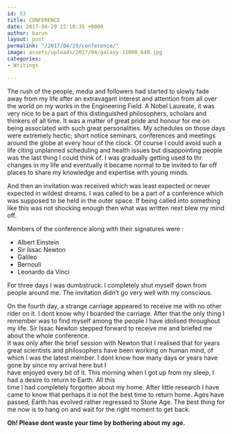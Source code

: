 ```yaml
---
id: 53
title: CONFERENCE
date: 2017-04-29 15:10:35 +0000
author: barun
layout: post
permalink: "/2017/04/29/conference/"
image: assets/uploads/2017/04/galaxy-11098_640.jpg
categories:
- Writings

---
```

The rush of the people, media and followers had started to slowly fade away from my life after an extravagant interest and attention from all over the world on my works in the Engineering Field. A Nobel Laureate, it was very nice to be a part of this distinguished philosophers, scholars and thinkers of all time. It was a matter of great pride and honour for me on being associated with such great personalities. My schedules on those days were extremely hectic; short notice seminars, conferences and meetings around the globe at every hour of the clock.
Of course I could avoid such a life citing unplanned scheduling and health issues but disappointing people was the last thing I could think of. I was gradually getting used to thr changes in my life and eventually it became normal to be invited to far off places to share my knowledge and expertise with young minds.

And then an invitation was received which was least expected or never expected in wildest dreams. I was called to be a part of a conference which was supposed to be held in the outer space. If being called into something like this was not shocking enough then what was written next blew my mind off.

Members of the conference along with their signatures were :

* Albert Einstein
* Sir Issac Newton
* Galileo
* Bernouli
* Leonardo da Vinci

For three days I was dumbstruck. I completely shut myself down from people around me. The invitation didn’t go very well with my conscious.

On the fourth day, a strange carriage appeared to receive me with no other rider on it. I dont know why I boarded the carriage. After that the only thing I remember was to find myself among the people I have idolised throughout my life. Sir Issac Newton stepped forward to receive me and briefed me about the whole conference.  
It was only after the brief session with Newton that I realised that for years great scientists and philosophers have been working on human mind, of which I was the latest member. I dont know how many days or years have gone by since my arrival here but I  
have enjoyed every bit of it. This morning when I got up from my sleep, I had a desire to return to Earth. All this  
time I had completely forgotten about my home. After little research I have came to know that perhaps it is not the best time to return home. Ages have passed, Earth has evolved rather regressed to Stone Age. The best thing for me now is to hang on and wait for the right moment to get back.

  
**Oh! Please dont waste your time by bothering about my age.**
